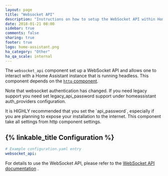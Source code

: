 ```yaml
---
layout: page
title: "Websocket API"
description: "Instructions on how to setup the WebSocket API within Home Assistant."
date: 2018-01-21 08:00
sidebar: true
comments: false
sharing: true
footer: true
logo: home-assistant.png
ha_category: "Other"
ha_qa_scale: internal
---
```


The `websocket_api` component set up a WebSocket API and allows one to interact with a Home Assistant instance that is running headless. This component depends on the [`http` component](/components/http/).

Note that websocket authentication has changed. If you need legacy support you need set legacy_api_password support under homeassistant auth_providers configuration. 

<p class='note warning'>
It is HIGHLY recommended that you set the `api_password`, especially if you are planning to expose your installation to the internet. This component take all settings from http component settings. 
</p>

## {% linkable_title Configuration %}

```yaml
# Example configuration.yaml entry
websocket_api:
```

For details to use the WebSocket API, please refer to the [WebSocket API documentation](/developers/websocket_api/) .
